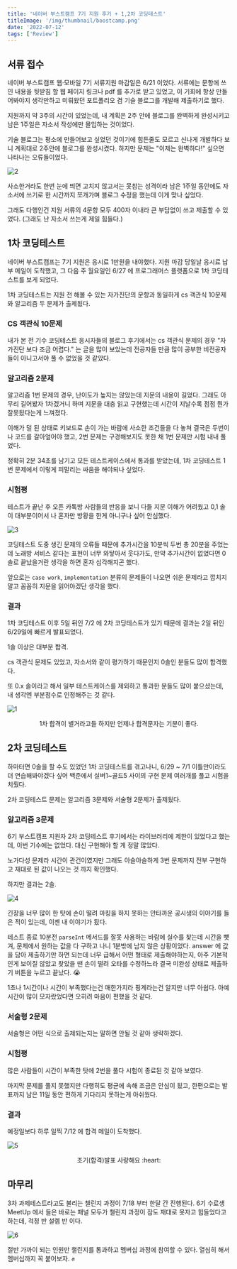 ```yaml
---
title: '네이버 부스트캠프 7기 지원 후기 + 1,2차 코딩테스트' 
titleImage: '/img/thumbnail/boostcamp.png'
date: '2022-07-12'
tags: ['Review']
---
```


## 서류 접수

네이버 부스트캠프 웹·모바일 7기 서류지원 마감일은 6/21 이었다. 서류에는 문항에 쓰인 내용을 뒷받침 할 웹 페이지 링크나 pdf 를 추가로 받고 있었고, 이 기회에 항상 만들어봐야지 생각만하고 미뤄왔던 포트폴리오 겸 기슬 블로그를 개발해 제출하기로 했다.

지원까지 약 3주의 시간이 있었는데, 내 계획은 2주 안에 블로그를 완벽하게 완성시키고 남은 1주일은 자소서 작성에만 몰입하는 것이었다.

기술 블로그는 평소에 만들어보고 싶었던 것이기에 힘든줄도 모르고 신나게 개발하다 보니 계획대로 2주안에 블로그를 완성시켰다. 하지만 문제는 "이제는 완벽하다!" 싶으면 나타나는 오류들이었다.

![2](2.jpeg)

사소한거라도 한번 눈에 띄면 고치지 않고서는 못참는 성격이라 남은 1주일 동안에도 자소서에 쓰기로 한 시간까지 쪼개가며 블로그 수정을 했는데 이게 맞나 싶었다.

그래도 다행인건 지원 서류의 4문항 모두 400자 이내라 큰 부담없이 쓰고 제출할 수 있었다. (그래도 난 자소서 쓰는게 제일 힘들다.)

## 1차 코딩테스트

네이버 부스트캠프는 7기 지원은 응시료 1만원을 내야했다. 지원 마감 당일날 응시료 납부 메일이 도착했고, 그 다음 주 월요일인 6/27 에 프로그래머스 플랫폼으로 1차 코딩테스트를 보게 되었다.

1차 코딩테스트는 지원 전 해볼 수 있는 자가진단의 문항과 동일하게 cs 객관식 10문제와 알고리즘 두 문제가 출제됬다.

### CS 객관식 10문제

내가 본 전 기수 코딩테스트 응시자들의 블로그 후기에서는 cs 객관식 문제의 경우 "자가진단 보다 조금 어렵다." 는 글을 많이 보았는데 전공자들 만큼 많이 공부한 비전공자들이 아니고서야 풀 수 없었을 것 같았다.

### 알고리즘 2문제

알고리즘 1번 문제의 경우, 난이도가 높지는 않았는데 지문의 내용이 길었다. 그래도 아무리 길어봤자 1차겠거니 하며 지문을 대충 읽고 구현했는데 시간이 지날수록 점점 뭔가 잘못됬다는게 느껴졌다.

이해가 덜 된 상태로 키보드로 손이 가는 바람에 사소한 조건들을 다 놓쳐 결국은 두번이나 코드를 갈아엎어야 했고, 2번 문제는 구경해보지도 못한 채 1번 문제만 시험 내내 풀었다.

정확히 2분 34초를 남기고 모든 테스트케이스에서 통과를 받았는데, 1차 코딩테스트 1번 문제에서 이렇게 피말리는 싸움을 해야되나 싶었다.

### 시험평

테스트가 끝난 후 오픈 카톡방 사람들의 반응을 보니 다들 지문 이해가 어려웠고 0,1 솔이 대부분이어서 나 혼자만 방황을 한게 아니구나 싶어 안심했다.

![3](3.png)

코딩테스트 도중 생긴 문제의 오류들 때문에 추가시간을 10분씩 두번 총 20분을 주었는데 노래방 서비스 같다는 표현이 너무 와닿아서 웃다가도, 만약 추가시간이 없었다면 0솔로 끝났을거란 생각을 하면 혼자 심각해지곤 했다.

앞으로는 `case work`, `implementation` 분류의 문제들이 나오면 쉬운 문제라고 깝치지 말고 꼼꼼히 지문을 읽어야겠단 생각을 했다.

### 결과

1차 코딩테스트 이후 5일 뒤인 7/2 에 2차 코딩테스트가 있기 때문에 결과는 2일 뒤인 6/29일에 빠르게 발표되었다.

1솔 이상은 대부분 합격.

cs 객관식 문제도 있었고, 자소서와 같이 평가하기 때문인지 0솔인 분들도 많이 합격했다.

또 0.x 솔이라고 해서 일부 테스트케이스를 제외하고 통과한 분들도 많이 붙으셨는데, 내 생각엔 부분점수로 인정해주는 것 같다.

![1](1.png)

<p style="text-align:center">1차 합격이 별거라고들 하지만 언제나 합격문자는 기분이 좋다.</p>

## 2차 코딩테스트

하마터면 0솔을 할 수도 있었던 1차 코딩테스트를 겪고나니, 6/29 ~ 7/1 이틀만이라도 더 연습해봐야겠다 싶어 백준에서 실버1~골드5 사이의 구현 문제 여러개를 풀고 시험을 치뤘다.

2차 코딩테스트 문제는 알고리즘 3문제와 서술형 2문제가 출제됬다.

### 알고리즘 3문제

6기 부스트캠프 지원자 2차 코딩테스트 후기에서는 라이브러리에 제한이 있었다고 했는데, 이번 기수에는 없었다. 대신 구현해야 할 게 정말 많았다.

노가다성 문제라 시간이 관건이였지만 그래도 아슬아슬하게 3번 문제까지 전부 구현하고 재대로 된 값이 나오는 것 까지 확인했다.

하지만 결과는 2솔.

![4](4.jpg)

긴장을 너무 많이 한 탓에 손이 떨려 마킹을 하지 못하는 안타까운 공시생의 이야기를 들은 적이 있는데, 이젠 내 이야기가 됬다.

테스트 종료 10분전 `parseInt` 메서드를 잘못 사용하는 바람에 실수를 찾는데 시간을 뺏겨, 문제에서 원하는 값을 다 구하고 나니 1분밖에 남지 않은 상황이었다. answer 에 값을 담아 제출하기만 하면 되는데 너무 급해서 어떤 형태로 제출해야하는지, 아주 기본적인게 보이질 않았고 찾았을 땐 손이 떨려 오타를 수정하느라 결국 미완성 상태로 제출하기 버튼을 누르고 끝났다. :sob:

1초나 1시간이나 시간이 부족했다는건 매한가지라 핑계라는건 알지만 너무 아쉽다. 아예 시간이 많이 모자랐었다면 오히려 마음이 편했을 것 같다. 

### 서술형 2문제

서술형은 어떤 식으로 출제되는지는 말하면 안될 것 같아 생략하겠다.

### 시험평

많은 사람들이 시간이 부족한 탓에 2번을 풀다 시험이 종료된 것 같아 보였다.

마지막 문제를 풀지 못했지만 다행히도 평균에 속해 조금은 안심이 됬고, 한편으로는 발표까지 남은 11일 동안 편하게 기다리지 못하는게 아쉬웠다.

### 결과

예정일보다 하루 일찍 7/12 에 합격 메일이 도착했다.

![5](./5.png)

<p style="text-align:center">조기(합격)발표 사랑해요 :heart:</p>

## 마무리

3차 과제테스트라고도 불리는 챌린지 과정이 7/18 부터 한달 간 진행된다. 6기 수료생 MeetUp 에서 들은 바로는 패널 모두가 챌린지 과정이 잠도 재대로 못자고 힘들었다고 하는데, 걱정 반 설렘 반 이다.

![6](./6.gif)

절반 가까이 되는 인원만 챌린지를 통과하고 멤버십 과정에 참여할 수 있다. 열심히 해서 멤버십까지 꼭 붙어보자. :fist: